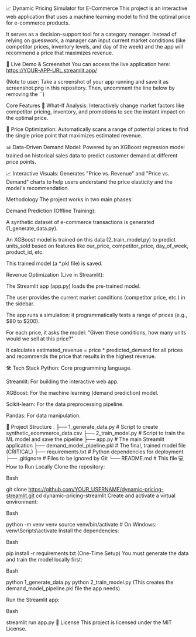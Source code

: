 📈 Dynamic Pricing Simulator for E-Commerce
This project is an interactive web application that uses a machine learning model to find the optimal price for e-commerce products.

It serves as a decision-support tool for a category manager. Instead of relying on guesswork, a manager can input current market conditions (like competitor prices, inventory levels, and day of the week) and the app will recommend a price that maximizes revenue.

🚀 Live Demo & Screenshot
You can access the live application here: https://YOUR-APP-URL.streamlit.app/

(Note to user: Take a screenshot of your app running and save it as screenshot.png in this repository. Then, uncomment the line below by removing the ``)

Core Features
🤖 What-If Analysis: Interactively change market factors like competitor pricing, inventory, and promotions to see the instant impact on the optimal price.

💸 Price Optimization: Automatically scans a range of potential prices to find the single price point that maximizes estimated revenue.

📊 Data-Driven Demand Model: Powered by an XGBoost regression model trained on historical sales data to predict customer demand at different price points.

📈 Interactive Visuals: Generates "Price vs. Revenue" and "Price vs. Demand" charts to help users understand the price elasticity and the model's recommendation.

Methodology
The project works in two main phases:

Demand Prediction (Offline Training):

A synthetic dataset of e-commerce transactions is generated (1_generate_data.py).

An XGBoost model is trained on this data (2_train_model.py) to predict units_sold based on features like our_price, competitor_price, day_of_week, product_id, etc.

This trained model (a *.pkl file) is saved.

Revenue Optimization (Live in Streamlit):

The Streamlit app (app.py) loads the pre-trained model.

The user provides the current market conditions (competitor price, etc.) in the sidebar.

The app runs a simulation: it programmatically tests a range of prices (e.g., $80 to $200).

For each price, it asks the model: "Given these conditions, how many units would we sell at this price?"

It calculates estimated_revenue = price * predicted_demand for all prices and recommends the price that results in the highest revenue.

🛠️ Tech Stack
Python: Core programming language.

Streamlit: For building the interactive web app.

XGBoost: For the machine learning (demand prediction) model.

Scikit-learn: For the data preprocessing pipeline.

Pandas: For data manipulation.

📂 Project Structure
.
├── 1_generate_data.py         # Script to create synthetic_ecommerce_data.csv
├── 2_train_model.py           # Script to train the ML model and save the pipeline
├── app.py                     # The main Streamlit application
├── demand_model_pipeline.pkl  # The final, trained model file (CRITICAL)
├── requirements.txt           # Python dependencies for deployment
├── .gitignore                 # Files to be ignored by Git
└── README.md                  # This file
💻 How to Run Locally
Clone the repository:

Bash

git clone https://github.com/YOUR_USERNAME/dynamic-pricing-streamlit.git
cd dynamic-pricing-streamlit
Create and activate a virtual environment:

Bash

python -m venv venv
source venv/bin/activate  # On Windows: venv\Scripts\activate
Install the dependencies:

Bash

pip install -r requirements.txt
(One-Time Setup) You must generate the data and train the model locally first:

Bash

python 1_generate_data.py
python 2_train_model.py
(This creates the demand_model_pipeline.pkl file the app needs)

Run the Streamlit app:

Bash

streamlit run app.py
📄 License
This project is licensed under the MIT License.
